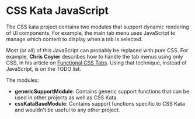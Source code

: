 # CSS Kata JavaScript

The CSS kata project contains two modules that support dynamic rendering of UI components.
For example, the main tab menu uses JavaScript to manage which content to display when a tab is selected.

Most (or all) of this JavaScript can probably be replaced with pure CSS.
For example, **Chris Coyier** describes how to handle the tab menus using only CSS, in his article on
 [Functional CSS Tabs](http://css-tricks.com/functional-css-tabs-revisited/).
Using that technique, instead of JavaScript, is on the TODO list.

The modules:

* **genericSupportModule**: Contains generic support functions that can be used in other projects as well as CSS Kata.
* **cssKataBaseModule**: Contains support functions specific to CSS Kata and wouldn't be useful to any other project.
